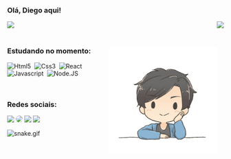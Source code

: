 ### Olá, Diego aqui!
<div>
  <img  height="173em" src="https://github-readme-stats.vercel.app/api?username=di-egoalves&layout=compact&langs_count=16&theme=react"/>
  <img align="right" height="173em" src="https://github-readme-stats.vercel.app/api/top-langs/?username=di-egoalves&layout=compact&langs_count=16&theme=react"/>
</div>
<br>

<div>
<img align="right" height="250" alt="coding-time" src="avatar%3Bdi-egoalves.gif">

### Estudando no momento:
![Html5](https://img.shields.io/badge/-Html5-57bdda?style=for-the-badge&logo=html5&labelColor=20232a)&nbsp;
![Css3](https://img.shields.io/badge/-Css3-57bdda?style=for-the-badge&logo=css3&labelColor=20232a)&nbsp;
![React](https://img.shields.io/badge/-React.js-57bdda?style=for-the-badge&logo=react&labelColor=20232a)&nbsp;
![Javascript](https://img.shields.io/badge/-JavaScript-57bdda?style=for-the-badge&logo=javascript&labelColor=20232a)&nbsp;
![Node.JS](https://img.shields.io/badge/-Node.JS-57bdda?style=for-the-badge&logo=node.js&labelColor=20232a)&nbsp;
</div>
<br>
<div>

### Redes sociais:
<a href="https://www.behance.net/di-ego" target="_blank"><img src="https://img.shields.io/badge/-Behance-57bdda?style=for-the-badge&logo=Behance&logoColor=white"></a>
<a href="https://www.linkedin.com/in/di-ego/" target="_blank"><img src="https://img.shields.io/badge/-LinkedIn-57bdda?style=for-the-badge&logo=linkedin&logoColor=white" style="border-radius: 30px" target="_blank"></a> 
<a href="https://instagram.com/d.iegoalves" target="_blank"><img src="https://img.shields.io/badge/-Instagram-57bdda?style=for-the-badge&logo=instagram&logoColor=white"></a>
<a href = "mailto:dev.alvesdiego@gmail.com"> <img src="https://img.shields.io/badge/-Gmail-57bdda?style=for-the-badge&logo=gmail&logoColor=white" target="_blank"></a>

  
![snake.gif](https://github.com/di-egoalves/di-egoalves/blob/output/github-contribution-grid-snake.svg)
